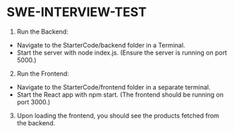 # SWE-INTERVIEW-TEST

1. Run the Backend:  
- Navigate to the StarterCode/backend folder in a Terminal.  
- Start the server with node index.js. (Ensure the server is running on port 5000.)


2. Run the Frontend: 
- Navigate to the StarterCode/frontend folder in a separate terminal.
- Start the React app with npm start. (The frontend should be running on port 3000.) 


3. Upon loading the frontend, you should see the products fetched from the backend. 
